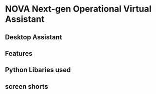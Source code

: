 # NOVA Next-gen Operational Virtual Assistant
</center><h2>Desktop Assistant</h2></center>
<h2>Features<h2>
<h2>Python Libaries used </h2>
<h2>screen shorts</h2>

